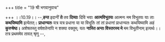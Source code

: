 +++
title = "19 श्री भगवानुवाच"

+++
।।10.19।। --,**हन्त** इदानीं **ते** तव **दिव्याः** दिवि भवाः
**आत्मविभूतयः** आत्मनः मम विभूतयः याः ताः **कथयिष्यामि** इत्येतत्।
**प्राधान्यतः** यत्र यत्र प्रधाना या या विभूतिः तां तां प्रधानां
प्राधान्यतः कथयिष्यामि अहं **कुरुश्रेष्ठ।** अशेषतस्तु वर्षशतेनापि न
शक्या वक्तुम्; यतः **नास्ति अन्तः विस्तरस्य मे** मम विभूतीनाम्
इत्यर्थः।। तत्र प्रथममेव तावत् श्रृणु --,
